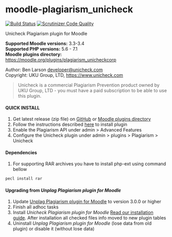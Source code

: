 # moodle-plagiarism_unicheck  

[![Build Status](https://travis-ci.org/unicheck/moodle-plagiarism_unicheckcorp.svg?branch=release%2F2.x)](https://travis-ci.org/unicheck/moodle-plagiarism_unicheckcorp)
[![Scrutinizer Code Quality](https://scrutinizer-ci.com/g/unicheck/moodle-plagiarism_unicheckcorp/badges/quality-score.png?b=release%2F2.x)](https://scrutinizer-ci.com/g/unicheck/moodle-plagiarism_unicheckcorp/?branch=release%2F2.x)

Unicheck Plagiarism plugin for Moodle

**Supported Moodle versions:** 3.3-3.4  
**Supported PHP versions:** 5.6 - 7.1  
**Moodle plugins directory:** https://moodle.org/plugins/plagiarism_unicheckcorp

Author: Ben Larson <developer@unicheck.com>  
Copyright: UKU Group, LTD, https://www.unicheck.com  

 > Unicheck is a commercial Plagiarism Prevention product owned by UKU Group, LTD - you must have a paid subscription to be able to use this plugin.  

#### QUICK INSTALL

1. Get latest release (zip file) on [GitHub](https://github.com/unicheck/moodle-plagiarism_unicheckcorp/releases) or [Moodle plugins directory](https://moodle.org/plugins/plagiarism_unicheckcorp)
2. Follow the instructions described [here](https://docs.moodle.org/31/en/Installing_plugins#Installing_via_uploaded_ZIP_file) to install plugin
3. Enable the Plagiarism API under admin > Advanced Features  
4. Configure the Unicheck plugin under admin > plugins > Plagiarism > Unicheck  

#### Dependencies  

1. For supporting RAR archives you have to install php-ext using command bellow 
```sh
pecl install rar
```

#### Upgrading from *Unplag Plagiarism plugin for Moodle*

1. Update [Unplag Plagiarism plugin for Moodle](https://moodle.org/plugins/plagiarism_unicheckcorp) to version 3.0.0 or higher 
2. Finish all adhoc tasks
3. Install *Unicheck Plagiarism plugin for Moodle* [Read our installation guide](#quick-install).
After installation all checked files info moved to new plugin tables
4. Uninstall *Unplag Plagiarism plugin for Moodle* (lose data from old plugin) or disable it (without lose data)
